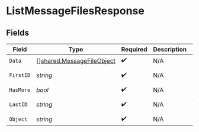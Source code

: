 # ListMessageFilesResponse


## Fields

| Field                                                                         | Type                                                                          | Required                                                                      | Description                                                                   | Example                                                                       |
| ----------------------------------------------------------------------------- | ----------------------------------------------------------------------------- | ----------------------------------------------------------------------------- | ----------------------------------------------------------------------------- | ----------------------------------------------------------------------------- |
| `Data`                                                                        | [][shared.MessageFileObject](../../../pkg/models/shared/messagefileobject.md) | :heavy_check_mark:                                                            | N/A                                                                           |                                                                               |
| `FirstID`                                                                     | *string*                                                                      | :heavy_check_mark:                                                            | N/A                                                                           | file-hLBK7PXBv5Lr2NQT7KLY0ag1                                                 |
| `HasMore`                                                                     | *bool*                                                                        | :heavy_check_mark:                                                            | N/A                                                                           | false                                                                         |
| `LastID`                                                                      | *string*                                                                      | :heavy_check_mark:                                                            | N/A                                                                           | file-QLoItBbqwyAJEzlTy4y9kOMM                                                 |
| `Object`                                                                      | *string*                                                                      | :heavy_check_mark:                                                            | N/A                                                                           | list                                                                          |